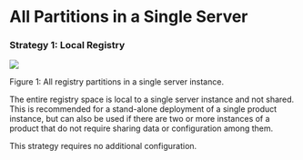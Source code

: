 # All Partitions in a Single Server

### Strategy 1: Local Registry

![](../../assets/img/21037149/21331970.png) 

Figure 1: All registry partitions in a single server instance.  

The entire registry space is local to a single server instance and not
shared. This is recommended for a stand-alone deployment of a single
product instance, but can also be used if there are two or more
instances of a product that do not require sharing data or configuration
among them.

This strategy requires no additional configuration.
